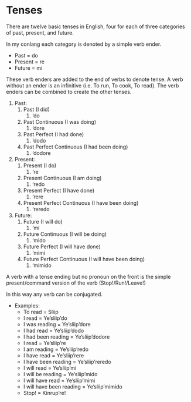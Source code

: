 # Tenses

There are twelve basic tenses in English, four for each of three categories of past, present, and future.

In my conlang each category is denoted by a simple verb ender.

- Past = do
- Present = re
- Future = mi

These verb enders are added to the end of verbs to denote tense. A verb without an ender is an infinitive (i.e. To run, To cook, To read). The verb enders can be combined to create the other tenses.

1. Past:
    1. Past (I did)
        1. ‘do
    2. Past Continuous (I was doing)
        1. ‘dore
    3. Past Perfect (I had done)
        1. ‘dodo
    4. Past Perfect Continuous (I had been doing)
        1. ‘dodore
2. Present:
    1. Present (I do)
        1. ‘re
    2. Present Continuous (I am doing)
        1. ‘redo
    3. Present Perfect (I have done)
        1. ‘rere
    4. Present Perfect Continuous (I have been doing)
        1. ‘reredo
3. Future:
    1. Future (I will do)
        1. ‘mi
    2. Future Continuous (I will be doing)
        1. ‘mido
    3. Future Perfect (I will have done)
        1. ‘mimi
    4. Future Perfect Continuous (I will have been doing)
        1. ‘mimido

A verb with a tense ending but no pronoun on the front is the simple present/command version of the verb (Stop!/Run!/Leave!)

In this way any verb can be conjugated.

- Examples:
    - To read = Sliip
    - I read = Ye’sliip’do
    - I was reading = Ye’sliip’dore
    - I had read = Ye’sliip’dodo
    - I had been reading = Ye’sliip’dodore
    - I read = Ye’sliip’re
    - I am reading = Ye’sliip’redo
    - I have read = Ye’sliip’rere
    - I have been reading = Ye’sliip’reredo
    - I will read = Ye’sliip’mi
    - I will be reading = Ye’sliip’mido
    - I will have read = Ye’sliip’mimi
    - I will have been reading = Ye’sliip’mimido
    - Stop! = Kinrup’re!